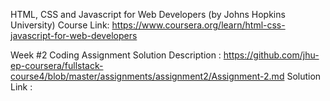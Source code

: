 HTML, CSS and Javascript for Web Developers (by Johns Hopkins University)
Course Link: https://www.coursera.org/learn/html-css-javascript-for-web-developers

Week #2 Coding Assignment Solution
Description : https://github.com/jhu-ep-coursera/fullstack-course4/blob/master/assignments/assignment2/Assignment-2.md
Solution Link : 
